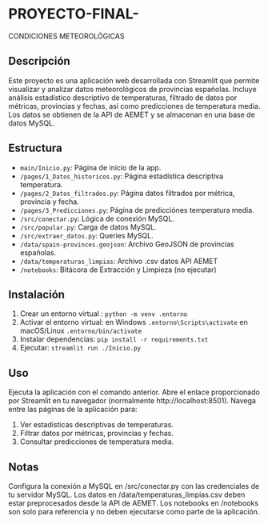 # PROYECTO-FINAL-
CONDICIONES METEOROLÓGICAS

## Descripción
Este proyecto es una aplicación web desarrollada con Streamlit que permite visualizar y analizar datos meteorológicos de provincias españolas. Incluye análisis estadístico descriptivo de temperaturas, filtrado de datos por métricas, provincias y fechas, así como predicciones de temperatura media. Los datos se obtienen de la API de AEMET y se almacenan en una base de datos MySQL.

## Estructura
- `main/Inicio.py`: Página de inicio de la app.
- `/pages/1_Datos_historicos.py`: Página estadística descriptiva temperatura.
- `/pages/2_Datos_filtrados.py`: Página datos filtrados por métrica, provincia y fecha.
- `/pages/3_Predicciones.py`: Página de predicciónes temperatura media.
- `/src/conectar.py`: Lógica de conexión MySQL.
- `/src/popular.py`: Carga de datos MySQL.
- `/src/extraer_datos.py`: Queries MySQL.
- `/data/spain-provinces.geojson`: Archivo GeoJSON de provincias españolas.
- `/data/temperaturas_limpias`: Archivo .csv datos API AEMET
- `/notebooks`: Bitácora de Extracción y Limpieza (no ejecutar)

## Instalación
1. Crear un entorno virtual : `python -m venv .entorno`
2. Activar el entorno virtual: en Windows `.entorno\Scripts\activate` en macOS/Linux `.entorno/bin/activate`
3. Instalar dependencias: `pip install -r requirements.txt`
4. Ejecutar: `streamlit run ./Inicio.py`


## Uso

Ejecuta la aplicación con el comando anterior.
Abre el enlace proporcionado por Streamlit en tu navegador (normalmente http://localhost:8501).
Navega entre las páginas de la aplicación para:
1. Ver estadísticas descriptivas de temperaturas.
2. Filtrar datos por métricas, provincias y fechas.
3. Consultar predicciones de temperatura media.

## Notas

Configura la conexión a MySQL en /src/conectar.py con las credenciales de tu servidor MySQL.
Los datos en /data/temperaturas_limpias.csv deben estar preprocesados desde la API de AEMET.
Los notebooks en /notebooks son solo para referencia y no deben ejecutarse como parte de la aplicación.
